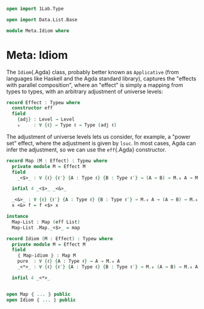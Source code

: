 ```agda
open import 1Lab.Type

open import Data.List.Base

module Meta.Idiom where
```

# Meta: Idiom

The `Idiom`{.Agda} class, probably better known as `Applicative` (from
languages like Haskell and the Agda standard library), captures the
"effects with parallel composition", where an "effect" is simply a
mapping from types to types, with an arbitrary adjustment of universe
levels:

```agda
record Effect : Typeω where
  constructor eff
  field
    {adj} : Level → Level
    ₀     : ∀ {ℓ} → Type ℓ → Type (adj ℓ)
```

The adjustment of universe levels lets us consider, for example, a
"power set" effect, where the adjustment is given by `lsuc`. In most
cases, Agda can infer the adjustment, so we can use the `eff`{.Agda}
constructor.

```agda
record Map (M : Effect) : Typeω where
  private module M = Effect M
  field
    _<$>_ : ∀ {ℓ} {ℓ′} {A : Type ℓ} {B : Type ℓ′} → (A → B) → M.₀ A → M.₀ B

  infixl 4 _<$>_ _<&>_

  _<&>_ : ∀ {ℓ} {ℓ′} {A : Type ℓ} {B : Type ℓ′} → M.₀ A → (A → B) → M.₀ B
  x <&> f = f <$> x

instance
  Map-List : Map (eff List)
  Map-List .Map._<$>_ = map

record Idiom (M : Effect) : Typeω where
  private module M = Effect M
  field
    ⦃ Map-idiom ⦄ : Map M
    pure  : ∀ {ℓ} {A : Type ℓ} → A → M.₀ A
    _<*>_ : ∀ {ℓ} {ℓ′} {A : Type ℓ} {B : Type ℓ′} → M.₀ (A → B) → M.₀ A → M.₀ B

  infixl 4 _<*>_


open Map ⦃ ... ⦄ public
open Idiom ⦃ ... ⦄ public
```
